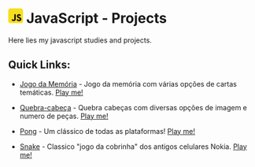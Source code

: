 # <img src="ico.png" width=30 height=30> JavaScript - Projects

Here lies my javascript studies and projects.

## Quick Links:
- [Jogo da Memória](https://github.com/surtarso/javaScript-Projects/tree/main/Desafio%20de%20Projeto%20-%20Jogo%20da%20Memoria) - Jogo da memória com várias opções de cartas temáticas. [Play me!](https://tarsogalvao.ddns.net/games/memoria)

- [Quebra-cabeça](https://github.com/surtarso/javaScript-Projects/tree/main/Projeto%20-%20Quebra-Cabeca) - Quebra cabeças com diversas opções de imagem e numero de peças. [Play me!](https://tarsogalvao.ddns.net/games/puzzle)

- [Pong](https://github.com/surtarso/javaScript-Projects/tree/main/Projeto%20-%20Pong) - Um clássico de todas as plataformas! [Play me!](https://tarsogalvao.ddns.net/games/pong)

- [Snake](https://github.com/surtarso/javaScript-Projects/tree/main/Projeto%20-%20Snake%20Game) - Classico "jogo da cobrinha" dos antigos celulares Nokia. [Play me!](https://tarsogalvao.ddns.net/games/snake)
